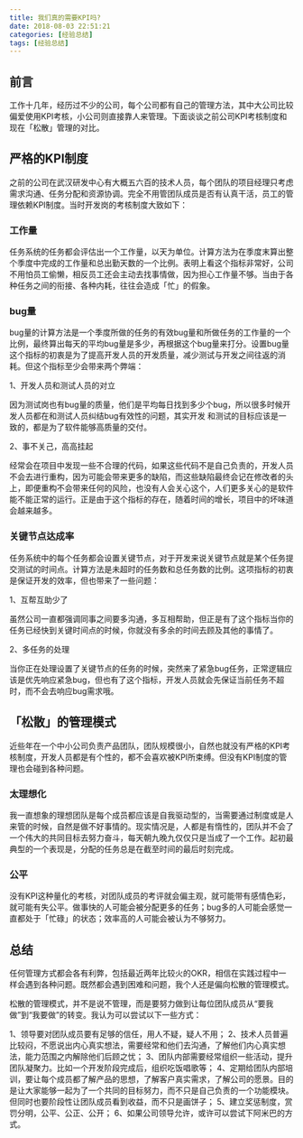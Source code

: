```yaml
---
title: 我们真的需要KPI吗?
date: 2018-08-03 22:51:21
categories: [经验总结]
tags: [经验总结]
---
```


## 前言

工作十几年，经历过不少的公司，每个公司都有自己的管理方法，其中大公司比较偏爱使用KPI考核，小公司则直接靠人来管理。下面谈谈之前公司KPI考核制度和现在「松散」管理的对比。

## 严格的KPI制度

之前的公司在武汉研发中心有大概五六百的技术人员，每个团队的项目经理只考虑需求沟通、任务分配和资源协调。完全不用管团队成员是否有认真干活，员工的管理依赖KPI制度。当时开发岗的考核制度大致如下：

### 工作量

任务系统的任务都会评估出一个工作量，以天为单位。计算方法为在季度末算出整个季度中完成的工作量和总出勤天数的一个比例。表明上看这个指标非常好，公司不用怕员工偷懒，相反员工还会主动去找事情做，因为担心工作量不够。当由于各种任务之间的衔接、各种内耗，往往会造成「忙」的假象。

### bug量

bug量的计算方法是一个季度所做的任务的有效bug量和所做任务的工作量的一个比例，最终算出每天的平均bug量是多少，再根据这个bug量来打分。设置bug量这个指标的初衷是为了提高开发人员的开发质量，减少测试与开发之间往返的消耗。但这个指标至少会带来两个弊端：

1、开发人员和测试人员的对立

因为测试岗也有bug量的质量，他们是平均每日找到多少个bug，所以很多时候开发人员都在和测试人员纠结bug有效性的问题，其实开发 和测试的目标应该是一致的，都是为了软件能够高质量的交付。

2、事不关己，高高挂起

经常会在项目中发现一些不合理的代码，如果这些代码不是自己负责的，开发人员不会去进行重构，因为可能会带来更多的缺陷，而这些缺陷最终会记在修改者的头上，即便重构不会带来任何的风险，也没有人会关心这个，人们更多关心的是软件能不能正常的运行。正是由于这个指标的存在，随着时间的增长，项目中的坏味道会越来越多。

### 关键节点达成率

任务系统中的每个任务都会设置关键节点，对于开发来说关键节点就是某个任务提交测试的时间点。计算方法是未超时的任务数和总任务数的比例。这项指标的初衷是保证开发的效率，但也带来了一些问题：

1、互帮互助少了

虽然公司一直都强调同事之间要多沟通，多互相帮助，但正是有了这个指标当你的任务已经快到关键时间点的时候，你就没有多余的时间去顾及其他的事情了。

2、多任务的处理

当你正在处理设置了关键节点的任务的时候，突然来了紧急bug任务，正常逻辑应该是优先响应紧急bug，但也有了这个指标，开发人员就会先保证当前任务不超时，而不会去响应bug需求哦。

## 「松散」的管理模式

近些年在一个中小公司负责产品团队，团队规模很小，自然也就没有严格的KPI考核制度，开发人员都是有个性的，都不会喜欢被KPI所束缚。但没有KPI制度的管理也会碰到各种问题。

### 太理想化

我一直想象的理想团队是每个成员都应该是自我驱动型的，当需要通过制度或是人来管的时候，自然是做不好事情的。现实情况是，人都是有惰性的，团队并不会了一个伟大的共同目标去努力奋斗，每天朝九晚九仅仅只是当成了一个工作。起初最典型的一个表现是，分配的任务总是在截至时间的最后时刻完成。

### 公平

没有KPI这种量化的考核，对团队成员的考评就会偏主观，就可能带有感情色彩，就可能有失公平。做事快的人可能会被分配更多的任务；bug多的人可能会感觉一直都处于「忙碌」的状态；效率高的人可能会被认为不够努力。

## 总结

任何管理方式都会各有利弊，包括最近两年比较火的OKR，相信在实践过程中一样会遇到各种问题。既然都会遇到困难和问题，我个人还是偏向松散的管理模式。

松散的管理模式，并不是说不管理，而是要努力做到让每位团队成员从“要我做”到“我要做”的转变。我认为可以尝试以下一些方式：

1、领导要对团队成员要有足够的信任，用人不疑，疑人不用；
2、技术人员普遍比较闷，不愿说出内心真实想法，需要经常和他们去沟通，了解他们内心真实想法，能力范围之内解除他们后顾之忧；
3、团队内部需要经常组织一些活动，提升团队凝聚力。比如一个开发阶段完成后，组织吃饭唱歌等；
4、定期给团队内部培训，要让每个成员都了解产品的思想，了解客户真实需求，了解公司的愿景。目的是让大家能够一起为了一个共同的目标努力，而不只是自己负责的一个功能模块。但同时也要阶段性让团队成员看到收益，而不只是画饼子；
5、建立奖惩制度，赏罚分明，公平、公正、公开；
6、如果公司领导允许，或许可以尝试下阿米巴的方式。


